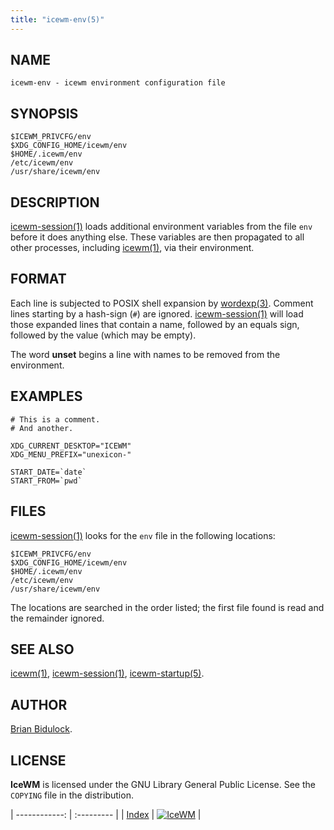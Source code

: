 ```yaml
---
title: "icewm-env(5)"
---
```

## NAME

    icewm-env - icewm environment configuration file

## SYNOPSIS

    $ICEWM_PRIVCFG/env
    $XDG_CONFIG_HOME/icewm/env
    $HOME/.icewm/env
    /etc/icewm/env
    /usr/share/icewm/env

## DESCRIPTION

[icewm-session(1)](icewm-session) loads additional environment variables from the file
`env` before it does anything else. These variables are then propagated
to all other processes, including [icewm(1)](icewm), via their environment.

## FORMAT

Each line is subjected to POSIX shell expansion by [wordexp(3)](https://manned.org/wordexp.3).
Comment lines starting by a hash-sign (`#`) are ignored.
[icewm-session(1)](icewm-session) will load those expanded lines that contain a name,
followed by an equals sign, followed by the value (which may be empty).

The word **unset** begins a line with names to be removed from the
environment.

## EXAMPLES

    # This is a comment.
    # And another.

    XDG_CURRENT_DESKTOP="ICEWM"
    XDG_MENU_PREFIX="unexicon-"

    START_DATE=`date`
    START_FROM=`pwd`

## FILES

[icewm-session(1)](icewm-session) looks for the `env` file in the following locations:

    $ICEWM_PRIVCFG/env
    $XDG_CONFIG_HOME/icewm/env
    $HOME/.icewm/env
    /etc/icewm/env
    /usr/share/icewm/env

The locations are searched in the order listed; the first file found is
read and the remainder ignored.

## SEE ALSO

[icewm(1)](icewm),
[icewm-session(1)](icewm-session),
[icewm-startup(5)](icewm-startup).

## AUTHOR

[Brian Bidulock](mailto:bidulock@openss7.org).

## LICENSE

**IceWM** is licensed under the GNU Library General Public License.
See the `COPYING` file in the distribution.

| ------------: | :--------- |
| [Index](/man) | [![IceWM](/images/logom.jpg "ice-wm.org")](https://ice-wm.org "ice-wm.org") |
